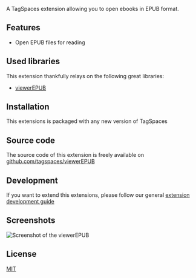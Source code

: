 A TagSpaces extension allowing you to open ebooks in EPUB format.

## Features

* Open EPUB files for reading

## Used libraries
This extension thankfully relays on the following great libraries:

* [viewerEPUB](viewerEPUB)

## Installation

This extensions is packaged with any new version of TagSpaces

## Source code

The source code of this extension is freely available on [github.com/tagspaces/viewerEPUB](https://github.com/tagspaces/viewerEPUB/)

## Development

If you want to extend this extensions, please follow our general [extension development guide](http://tagspaces.org/documentation/extension-development-guide)

## Screenshots

![Screenshot of the viewerEPUB](http://tagspaces.org/extensions/viewerEPUB/viewerEPUB-screenshot.png)

## License

[MIT](https://github.com/tagspaces/viewerEPUB/blob/master/LICENSE.txt)
